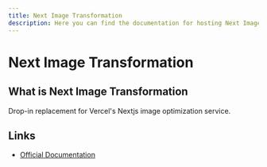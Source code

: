 ```yaml
---
title: Next Image Transformation
description: Here you can find the documentation for hosting Next Image Transformation with Coolify.
---
```


# Next Image Transformation

## What is Next Image Transformation

Drop-in replacement for Vercel's Nextjs image optimization service.

## Links

- [Official Documentation](https://github.com/coollabsio/next-image-transformation?utm_source=coolify.io)
